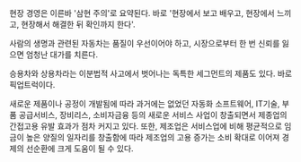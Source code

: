 현장 경영은 이른바 '삼현 주의'로 요약된다. 바로 '현장에서 보고 배우고, 현장에서 느끼고, 현장해서 해결한 뒤 확인까지 한다'.



사람의 생명과 관련된 자동차는 품질이 우선이어야 하고, 시장으로부터 한 번 신뢰를 잃으면 엄청난 대가를 치른다.



승용차와 상용차라는 이분법적 사고에서 벗어나는 독특한 세그먼트의 제품도 있다. 바로 픽업트럭이다.



새로운 제품이나 공정이 개발됨에 따라 과거에는 없었던 자동화 소프트웨어, IT기술, 부품 공급서비스, 장비리스, 소비자금융 등의 새로운 서비스 사업이 창출되면서 제종업의 간접고용 유발 효과가 점차 커지고 있다. 또한, 제조업은 서비스업에 비해 평균적으로 임금이 높은 양질의 일자리를 창출함에 따라 제조업의 고용 증가는 소비 확대로 이어져 경제의 선순환에 크게 도움이 될 수 있다.